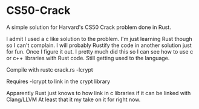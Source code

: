 # CS50-Crack
A simple solution for Harvard's CS50 Crack problem done in Rust.

I admit I used a c like solution to the problem. I'm just learning Rust though so I can't complain.
I will probably Rustify the code in another solution just for fun. Once I figure it out.
I pretty much did this so I can see how to use c or c++ libraries with Rust code.
Still getting used to the language.

Compile with
rustc crack.rs -lcrypt

Requires -lcrypt to link in the crypt library

Apparently Rust just knows to how link in c libraries if it can be linked with Clang/LLVM
At least that it my take on it for right now.
